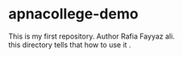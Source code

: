 # apnacollege-demo
This is my first repository.
Author Rafia Fayyaz ali.
<br>
this directory tells that how to use it .
